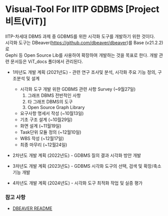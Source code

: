 Visual-Tool For IITP GDBMS [Project 비트(ViT)]
======
IITP-차세대 DBMS 과제 중 GDBMS를 위한 시각화 도구를 개발하기 위한 것이다.  
시각화 도구는 DBeaver(https://github.com/dbeaver/dbeaver)를 Base (v21.2.2)로  
Gephi 등 Open Source Lib를 사용하여 확장하여 개발하는 것을 목표로 한다.
개발 관련 문서등은 ViT_docs 폴더에서 관리된다.

* 1차년도 개발 계획 (2021년도) - 관련 연구 조사및 분석, 시각화 주요 기능 정의, 구조분석 및 설계
  - 시각화 도구 개발 위한 GDBMS 관련 사항 Survey (~9월27일)  
    1. 그래프 DBMS 전반적인 사항
    2. 타 그래프 DBMS의 도구
    3. Open Source Graph Library
  - 요구사항 명세서 작성 (~10월13일)
  - 기초 구조 설계 (~10월29일)
  - 화면 설계 (~11월19일)
  - Task단위 모듈 정의 (~12월10일)
  - WBS 작성 (~12월17일)
  - 최종 마무리 (~12월24일)


* 2차년도 개발 계획 (2022년도) - GDBMS 질의 결과 시각화 방안 개발
* 3차년도 개발 계획 (2023년도) - GDBMS 시각화 도구의 선택, 검색 및 확장/축소 기능 개발
* 4차년도 개발 계획 (2024년도) - 시각화 도구 최적화 작업 및 실증 평가

### 참고 사항
  - [DBEAVER README](DBEAVER_README.md)
